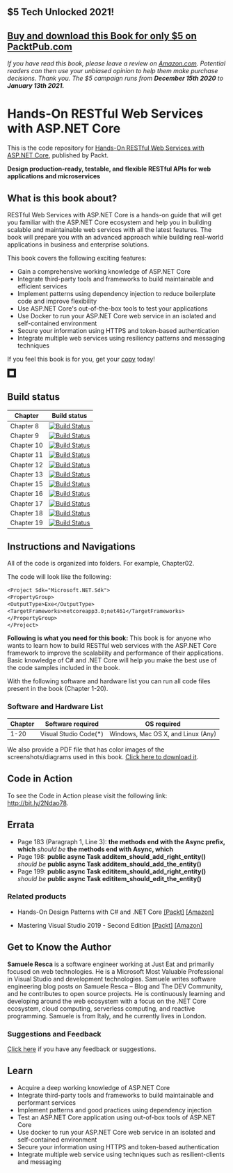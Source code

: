 ## $5 Tech Unlocked 2021!
[Buy and download this Book for only $5 on PacktPub.com](https://www.packtpub.com/product/hands-on-restful-web-services-with-asp-net-core-3/9781789537611)
-----
*If you have read this book, please leave a review on [Amazon.com](https://www.amazon.com/gp/product/1789537614).     Potential readers can then use your unbiased opinion to help them make purchase decisions. Thank you. The $5 campaign         runs from __December 15th 2020__ to __January 13th 2021.__*

# Hands-On RESTful Web Services with ASP.NET Core

<a href="https://www.packtpub.com/in/application-development/hands-restful-web-services-aspnet-core?utm_source=github&utm_medium=repository&utm_campaign="><img src="https://www.packtpub.com/media/catalog/product/cache/e4d64343b1bc593f1c5348fe05efa4a6/9/7/9781789537611-original.png" alt="" height="256px" align="right"></a>

This is the code repository for [Hands-On RESTful Web Services with ASP.NET Core](https://www.packtpub.com/in/application-development/hands-restful-web-services-aspnet-core?utm_source=github&utm_medium=repository&utm_campaign=), published by Packt.

**Design production-ready, testable, and flexible RESTful APIs for web applications and microservices**

## What is this book about?
RESTful Web Services with ASP.NET Core is a hands-on guide that will get you familiar with the ASP.NET Core ecosystem and help you in building scalable and maintainable web services with all the latest features. The book will prepare you with an advanced approach while building real-world applications in business and enterprise solutions.

This book covers the following exciting features:
* Gain a comprehensive working knowledge of ASP.NET Core
* Integrate third-party tools and frameworks to build maintainable and efficient services
* Implement patterns using dependency injection to reduce boilerplate code and improve flexibility
* Use ASP.NET Core's out-of-the-box tools to test your applications
* Use Docker to run your ASP.NET Core web service in an isolated and self-contained environment
* Secure your information using HTTPS and token-based authentication
* Integrate multiple web services using resiliency patterns and messaging techniques

If you feel this book is for you, get your [copy](https://www.amazon.com/dp/1789537614) today!

<a href="https://www.packtpub.com/?utm_source=github&utm_medium=banner&utm_campaign=GitHubBanner"><img src="https://raw.githubusercontent.com/PacktPublishing/GitHub/master/GitHub.png" 
alt="https://www.packtpub.com/" border="5" /></a>

## Build status
| Chapter  | Build status |
| ------------- | ------------- |
| Chapter 8  | [![Build Status](https://dev.azure.com/samueleresca0753/Hands-On-RESTful-Web-Services-with-ASP.NET-Core/_apis/build/status/Chapter%208?branchName=master)](https://dev.azure.com/samueleresca0753/Hands-On-RESTful-Web-Services-with-ASP.NET-Core/_build/latest?definitionId=8&branchName=master) |
| Chapter 9  | [![Build Status](https://dev.azure.com/samueleresca0753/Hands-On-RESTful-Web-Services-with-ASP.NET-Core/_apis/build/status/Chapter%209?branchName=master)](https://dev.azure.com/samueleresca0753/Hands-On-RESTful-Web-Services-with-ASP.NET-Core/_build/latest?definitionId=9&branchName=master) |
| Chapter 10  | [![Build Status](https://dev.azure.com/samueleresca0753/Hands-On-RESTful-Web-Services-with-ASP.NET-Core/_apis/build/status/Chapter%2010?branchName=master)](https://dev.azure.com/samueleresca0753/Hands-On-RESTful-Web-Services-with-ASP.NET-Core/_build/latest?definitionId=10&branchName=master) |
| Chapter 11  | [![Build Status](https://dev.azure.com/samueleresca0753/Hands-On-RESTful-Web-Services-with-ASP.NET-Core/_apis/build/status/Chapter%2011?branchName=master)](https://dev.azure.com/samueleresca0753/Hands-On-RESTful-Web-Services-with-ASP.NET-Core/_build/latest?definitionId=11&branchName=master) |
| Chapter 12  | [![Build Status](https://dev.azure.com/samueleresca0753/Hands-On-RESTful-Web-Services-with-ASP.NET-Core/_apis/build/status/Chapter%2012?branchName=master)](https://dev.azure.com/samueleresca0753/Hands-On-RESTful-Web-Services-with-ASP.NET-Core/_build/latest?definitionId=12&branchName=master) |
| Chapter 13  | [![Build Status](https://dev.azure.com/samueleresca0753/Hands-On-RESTful-Web-Services-with-ASP.NET-Core/_apis/build/status/Chapter%2013?branchName=master)](https://dev.azure.com/samueleresca0753/Hands-On-RESTful-Web-Services-with-ASP.NET-Core/_build/latest?definitionId=13&branchName=master) |
| Chapter 15 | [![Build Status](https://dev.azure.com/samueleresca0753/Hands-On-RESTful-Web-Services-with-ASP.NET-Core/_apis/build/status/Chapter%2015?branchName=master)](https://dev.azure.com/samueleresca0753/Hands-On-RESTful-Web-Services-with-ASP.NET-Core/_build/latest?definitionId=14&branchName=master) |
| Chapter 16  | [![Build Status](https://dev.azure.com/samueleresca0753/Hands-On-RESTful-Web-Services-with-ASP.NET-Core/_apis/build/status/Chapter%2016?branchName=master)](https://dev.azure.com/samueleresca0753/Hands-On-RESTful-Web-Services-with-ASP.NET-Core/_build/latest?definitionId=15&branchName=master) |
| Chapter 17  | [![Build Status](https://dev.azure.com/samueleresca0753/Hands-On-RESTful-Web-Services-with-ASP.NET-Core/_apis/build/status/Chapter%2017?branchName=master)](https://dev.azure.com/samueleresca0753/Hands-On-RESTful-Web-Services-with-ASP.NET-Core/_build/latest?definitionId=16&branchName=master) |
| Chapter 18  | [![Build Status](https://dev.azure.com/samueleresca0753/Hands-On-RESTful-Web-Services-with-ASP.NET-Core/_apis/build/status/Chapter%2018?branchName=master)](https://dev.azure.com/samueleresca0753/Hands-On-RESTful-Web-Services-with-ASP.NET-Core/_build/latest?definitionId=17&branchName=master) |
| Chapter 19  | [![Build Status](https://dev.azure.com/samueleresca0753/Hands-On-RESTful-Web-Services-with-ASP.NET-Core/_apis/build/status/Chapter%2019?branchName=master)](https://dev.azure.com/samueleresca0753/Hands-On-RESTful-Web-Services-with-ASP.NET-Core/_build/latest?definitionId=18&branchName=master) |

## Instructions and Navigations
All of the code is organized into folders. For example, Chapter02.

The code will look like the following:
```
<Project Sdk="Microsoft.NET.Sdk">
<PropertyGroup>
<OutputType>Exe</OutputType>
<TargetFrameworks>netcoreapp3.0;net461</TargetFrameworks>
</PropertyGroup>
</Project>
```

**Following is what you need for this book:**
This book is for anyone who wants to learn how to build RESTful web services with the ASP.NET Core framework to improve the scalability and performance of their applications. Basic knowledge of C# and .NET Core will help you make the best use of the code samples included in the book.

With the following software and hardware list you can run all code files present in the book (Chapter 1-20).
### Software and Hardware List
| Chapter | Software required | OS required |
| -------- | ------------------------------------ | ----------------------------------- |
| 1-20 | Visual Studio Code(*)  | Windows, Mac OS X, and Linux (Any) |

We also provide a PDF file that has color images of the screenshots/diagrams used in this book. [Click here to download it](https://static.packt-cdn.com/downloads/9781789537611_ColorImages.pdf).

## Code in Action
To see the Code in Action please visit the following link: http://bit.ly/2Ndao78.

## Errata
* Page 183 (Paragraph 1, Line 3): **the methods end with the Async prefix, which** _should be_ **the methods end with Async, which**
* Page 198: **public async Task additem_should_add_right_entity()** _should be_ **public async Task additem_should_add_the_entity()**
* Page 199: **public async Task edititem_should_add_right_entity()** _should be_ **public async Task edititem_should_edit_the_entity()**

### Related products
* Hands-On Design Patterns with C# and .NET Core  [[Packt]](https://www.packtpub.com/application-development/hands-design-patterns-c-and-net-core?utm_source=github&utm_medium=repository&utm_campaign=) [[Amazon]](https://www.amazon.com/dp/1789133645)

* Mastering Visual Studio 2019 - Second Edition  [[Packt]](https://www.packtpub.com/in/programming/mastering-visual-studio-2019-second-edition?utm_source=github&utm_medium=repository&utm_campaign=) [[Amazon]](https://www.amazon.com/dp/1789530091)

## Get to Know the Author
**Samuele Resca**
is a software engineer working at Just Eat and primarily focused on web technologies. He is a Microsoft Most Valuable Professional in Visual Studio and development technologies. Samuele writes software engineering blog posts on Samuele Resca – Blog and The DEV Community, and he contributes to open source projects. He is continuously learning and developing around the web ecosystem with a focus on the .NET Core ecosystem, cloud computing, serverless computing, and reactive programming. Samuele is from Italy, and he currently lives in London.


### Suggestions and Feedback
[Click here](https://docs.google.com/forms/d/e/1FAIpQLSdy7dATC6QmEL81FIUuymZ0Wy9vH1jHkvpY57OiMeKGqib_Ow/viewform) if you have any feedback or suggestions.




## Learn

- Acquire a deep working knowledge of ASP.NET Core
- Integrate third-party tools and frameworks to build maintainable and performant services
- Implement patterns and good practices using dependency injection
- Test an ASP.NET Core application using out-of-box tools of ASP.NET Core
- Use docker to run your ASP.NET Core web service in an isolated and self-contained environment
- Secure your information using HTTPS and token-based authentication
- Integrate multiple web service using techniques such as resilient-clients and messaging

